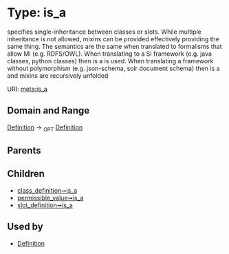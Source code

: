 
# Type: is_a


specifies single-inheritance between classes or slots. While multiple inheritance is not allowed, mixins can be provided effectively providing the same thing. The semantics are the same when translated to formalisms that allow MI (e.g. RDFS/OWL). When translating to a SI framework (e.g. java classes, python classes) then is a is used. When translating a framework without polymorphism (e.g. json-schema, solr document schema) then is a and mixins are recursively unfolded

URI: [meta:is_a](https://w3id.org/biolink/biolinkml/meta/is_a)


## Domain and Range

[Definition](Definition.md) ->  <sub>OPT</sub> [Definition](Definition.md)

## Parents


## Children

 *  [class_definition➞is_a](class_definition_is_a.md)
 *  [permissible_value➞is_a](permissible_value_is_a.md)
 *  [slot_definition➞is_a](slot_definition_is_a.md)

## Used by

 * [Definition](Definition.md)
